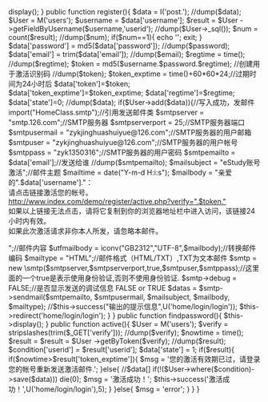 <?php
namespace Home\Controller;
use Think\Controller;
header("Content-Type: text/html; charset=UTF-8");
class RegisterController extends Controller {
	public function index(){
		$this->display();
	}
    public function register(){  
        $data = I('post.');
    	//dump($data);
    	$User = M('users');
        $username = $data['username'];
		$result = $User ->getFieldByUsername($username,'userid');
		//dump($User->_sql());
		$num = count($result);
		//dump($num);
		if($num==1){
			echo '<script>alert("用户名已存在，请换个其他的用户名");window.history.go(-1);</script>';
			exit;
		}
		$data['password'] = md5($data['password']);
		//dump($password);
		$data['email'] = trim($data['email']);
		//dump($email);
		$regtime = time();
		//dump($regtime);

		$token = md5($username.$password.$regtime); //创建用于激活识别码
		//dump($token);
		$token_exptime = time()+60*60*24;//过期时间为24小时后

		$data['token']=$token;
		$data['token_exptime']=$token_exptime;
		$data['regtime']=$regtime;
		$data['state']=0;
		//dump($data);
		if($User->add($data)){//写入成功，发邮件
		 import("HomeClass.smtp");//引用发送邮件类
		 $smtpserver     =     "smtp.126.com";//SMTP服务器
         $smtpserverport =    25;//SMTP服务器端口
         $smtpusermail     =     "zykjinghuashuiyue@126.com";//SMTP服务器的用户邮箱
         $smtpuser         =     "zykjinghuashuiyue@126.com";//SMTP服务器的用户帐号
         $smtppass         =     "zyk1350316";//SMTP服务器的用户密码
         
         $smtpemailto     =     $data['email'];//发送给谁
         //dump($smtpemailto);
         $mailsubject     =     "eStudy账号激活";//邮件主题
         $mailtime        =    date("Y-m-d H:i:s");
         $mailbody         =     "亲爱的".$data['username']."：<br/>请点击链接激活您的帐号。<br/><a href='http://localhost/project/index/index.php/home/register/active.html?verify=".$token."' target='_blank'>http://www.index.com/demo/register/active.php?verify=".$token."</a><br/>如果以上链接无法点击，请将它复制到你的浏览器地址栏中进入访问，该链接24小时内有效。<br/>如果此次激活请求非你本人所发，请忽略本邮件。<br/><p style='text-align:right'></p>";//邮件内容
             
         $utfmailbody    =    iconv("GB2312","UTF-8",$mailbody);//转换邮件编码
         $mailtype         =     "HTML";//邮件格式（HTML/TXT）,TXT为文本邮件
         
         $smtp = new \smtp($smtpserver,$smtpserverport,true,$smtpuser,$smtppass);//这里面的一个true是表示使用身份验证,否则不使用身份验证.
        $smtp->debug = FALSE;//是否显示发送的调试信息 FALSE or TRUE
         
         $datas = $smtp->sendmail($smtpemailto, $smtpusermail, $mailsubject, $mailbody, $mailtype);
        //$this->success("输出的提示信息",U('home/login/login'));
        $this->redirect('home/login/login');
		}

    }
    public function findpassword(){
        $this->display();
    }

    public function active(){
    	 	$User = M('users');
			$verify = stripslashes(trim($_GET['verify']));
			//dump($verify);
			$nowtime = time();
			$result = $result = $User ->getByToken($verify);
			//dump($result);
			$condition['userid'] = $result['userid'];
			$data['state'] = 1;
			if($result){
				if($nowtime>$result['token_exptime']){
					$msg = '您的激活有效期已过，请登录您的帐号重新发送激活邮件.';
				}else{
				//$data[]
				
				if(!($User->where($condition)->save($data))) die(0);
				$msg = '激活成功！';
				$this->success('激活成功！',U('home/login/login'),5);
				}
			}else{
			$msg = 'error';	
		}
    	}
}
